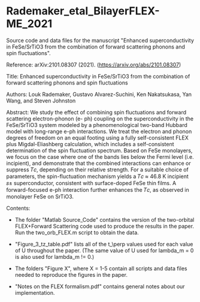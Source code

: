 # Rademaker_etal_BilayerFLEX-ME_2021
Source code and data files for the manuscript "Enhanced superconductivity in FeSe/SrTiO3 from the combination of forward scattering phonons and spin fluctuations". 

Reference: arXiv:2101.08307 (2021). (https://arxiv.org/abs/2101.08307)

Title: Enhanced superconductivity in FeSe/SrTiO3 from the combination of forward scattering phonons and spin fluctuations

Authors: Louk Rademaker, Gustavo Alvarez-Suchini, Ken Nakatsukasa, Yan Wang, and Steven Johnston

Abstract: We study the effect of combining spin fluctuations and forward scattering electron-phonon (e- ph) coupling on the superconductivity in the FeSe/SrTiO3 system modeled by a phenomenological two-band Hubbard model with long-range e-ph interactions. We treat the electron and phonon degrees of freedom on an equal footing using a fully self-consistent FLEX plus Migdal-Eliashberg calculation, which includes a self-consistent determination of the spin fluctuation spectrum. Based on FeSe monolayers, we focus on the case where one of the bands lies below the Fermi level (i.e. incipient), and demonstrate that the combined interactions can enhance or suppress 𝑇𝑐, depending on their relative strength. For a suitable choice of parameters, the spin-fluctuation mechanism yields a 𝑇𝑐 ≈ 46.8 K incipient 𝑠± superconductor, consistent with surface-doped FeSe thin films. A forward-focused e-ph interaction further enhances the 𝑇𝑐, as observed in monolayer FeSe on SrTiO3.

Contents:
- The folder "Matlab Source_Code" contains the version of the two-orbital FLEX+Forward Scattering code used to produce the results in the paper. Run the two_orb_FLEX.m script to obtain the data.

- "Figure_3_tz_table.pdf" lists all of the t_\perp values used for each value of U throughout the paper. (The same value of U used for lambda_m = 0 is also used for lambda_m != 0.)

- The folders "Figure X", where X = 1-5 contain all scripts and data files needed to reproduce the figures in the paper. 

- "Notes on the FLEX formalism.pdf" contains general notes about our implementation. 
